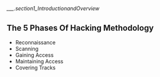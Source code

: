 ###### ___.section1_IntroductionandOverview

##  The 5 Phases Of Hacking Methodology
* Reconnaissance
* Scanning
* Gaining Access
* Maintaining Access
* Covering Tracks 
